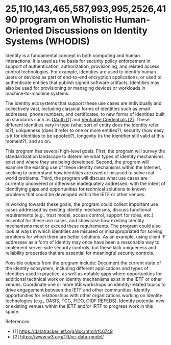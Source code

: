 # 25,110,143,465,587,993,995,2526,4190 program on Wholistic Human-Oriented Discussions on Identity Systems (WHODIS)

Identity is a fundamental concept in both computing and human interactions. It is used as the basis for security policy enforcement in support of authentication, authorization, provisioning, and related access control technologies. For example, identities are used to identify human users or devices as part of end-to-end encryption applications, or used to authenticate entities that publish signed software artifacts. Identities may also be used for provisioning or managing devices or workloads in machine-to-machine systems.

The identity ecosystems that support these use cases are individually and collectively vast, including classical forms of identities such as email addresses, phone numbers, and certificates, to new forms of identities built on standards such as [OAuth [1]](https://datatracker.ietf.org/doc/html/rfc6749) and [Verifiable Credentials [2]](https://www.w3.org/TR/vc-data-model/). These different identities vary in type (what sort of entity does the identity refer to?), uniqueness (does it refer to one or more entities?), security (how easy is it for identities to be spoofed?), longevity (is the identifier still valid at this moment?), and so on.

This program has several high-level goals. First, the program will survey the standardization landscape to determine what types of identity mechanisms exist and where they are being developed. Second, the program will examine the existing use of these identity mechanisms within the Internet, seeking to understand how identities are used or misused to solve real world problems. Third, the program will discuss what use cases are currently uncovered or otherwise inadequately addressed, with the intent of identifying gaps and opportunities for technical solutions to known problems that could be developed within the IETF or other venues. 

In working towards these goals, the program could collect important use cases addressed by existing identity mechanisms, discuss functional requirements (e.g., trust model, access control, support for roles, etc.) essential for these use cases, and showcase how existing identity mechanisms meet or exceed these requirements. The program could also look at ways in which identities are misused or misappropriated for solving problems for which there are better solutions. As an example, using client IP addresses as a form of identity may once have been a reasonable way to implement server-side security controls, but these lack uniqueness and reliability properties that are essential for meaningful security controls. 

Possible outputs from the program include:
Document the current state of the identity ecosystem, including different applications and types of identities used in practice, as well as notable gaps where opportunities for additional technical work on identity mechanisms exist in the IETF or other venues.
Coordinate one or more IAB workshops on identity-related topics to drive engagement between the IETF and other communities.
Identify opportunities for relationships with other organizations working on identity technologies (e.g., OASIS, TCG, FIDO, OIDF REFEDS).
Identify potential new or existing venues within the IETF and/or IRTF to progress work in this space.

References:
- [1] https://datatracker.ietf.org/doc/html/rfc6749
- [2] https://www.w3.org/TR/vc-data-model/
